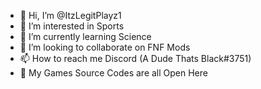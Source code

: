 - 👋 Hi, I’m @ItzLegitPlayz1
- 👀 I’m interested in Sports
- 🌱 I’m currently learning Science
- 💞️ I’m looking to collaborate on FNF Mods
- 📫 How to reach me Discord (A Dude Thats Black#3751)
- 👀 My Games Source Codes are all Open Here

